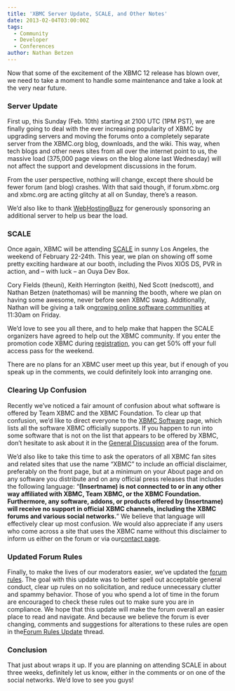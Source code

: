 ```yaml
---
title: 'XBMC Server Update, SCALE, and Other Notes'
date: 2013-02-04T03:00:00Z
tags:
  - Community
  - Developer
  - Conferences
author: Nathan Betzen
---
```

Now that some of the excitement of the XBMC 12 release has blown over, we need to take a moment to handle some maintenance and take a look at the very near future.

 ### Server Update

 First up, this Sunday (Feb. 10th) starting at 2100 UTC (1PM PST), we are finally going to deal with the ever increasing popularity of XBMC by upgrading servers and moving the forums onto a completely separate server from the XBMC.org blog, downloads, and the wiki. This way, when tech blogs and other news sites from all over the internet point to us, the massive load (375,000 page views on the blog alone last Wednesday) will not affect the support and development discussions in the forum.

 From the user perspective, nothing will change, except there should be fewer forum (and blog) crashes. With that said though, if forum.xbmc.org and xbmc.org are acting glitchy at all on Sunday, there’s a reason.

 We’d also like to thank [WebHostingBuzz](https://www.webhostingbuzz.com/ "WebHostingBuzz") for generously sponsoring an additional server to help us bear the load.

 ### SCALE

 Once again, XBMC will be attending [SCALE](https://www.socallinuxexpo.org/scale11x/ "Southern California Linux Expo") in sunny Los Angeles, the weekend of February 22-24th. This year, we plan on showing off some pretty exciting hardware at our booth, including the Pivos XIOS DS, PVR in action, and – with luck – an Ouya Dev Box.

 Cory Fields (theuni), Keith Herrington (keith), Ned Scott (nedscott), and Nathan Betzen (natethomas) will be manning the booth, where we plan on having some awesome, never before seen XBMC swag. Additionally, Nathan will be giving a talk on[growing online software communities](https://www.socallinuxexpo.org/scale11x/presentations/growing-online-user-community-review-xbmc-method "Growing an Online User Community: A Review of the XBMC Method - SCALE") at 11:30am on Friday.

 We’d love to see you all there, and to help make that happen the SCALE organizers have agreed to help out the XBMC community. If you enter the promotion code XBMC during [registration](https://reg.socallinuxexpo.org/reg6/ "SCALE Registration page"), you can get 50% off your full access pass for the weekend.

 There are no plans for an XBMC user meet up this year, but if enough of you speak up in the comments, we could definitely look into arranging one.

 ### Clearing Up Confusion

 Recently we’ve noticed a fair amount of confusion about what software is offered by Team XBMC and the XBMC Foundation. To clear up that confusion, we’d like to direct everyone to the [XBMC Software](https://kodi.wiki/about/xbmc-software/ "XBMC Software page") page, which lists all the software XBMC officially supports. If you happen to run into some software that is not on the list that appears to be offered by XBMC, don’t hesitate to ask about it in the [General Discussion](https://forum.kodi.tv/forumdisplay.php?fid=6 "General Discussion - XBMC Forum") area of the forum.

 We’d also like to take this time to ask the operators of all XBMC fan sites and related sites that use the name “XBMC” to include an official disclaimer, preferably on the front page, but at a minimum on your About page and on any software you distribute and on any official press releases that includes the following language: “**(Insertname) is not connected to or in any other way affiliated with XBMC, Team XBMC, or the XBMC Foundation. Furthermore, any software, addons, or products offered by (Insertname) will receive no support in official XBMC channels, including the XBMC forums and various social networks.**” We believe that language will effectively clear up most confusion. We would also appreciate if any users who come across a site that uses the XBMC name without this disclaimer to inform us either on the forum or via our[contact page](https://kodi.wiki/about/contact/ "XBMC Contact page").

 ### Updated Forum Rules

 Finally, to make the lives of our moderators easier, we’ve updated the [forum rules](https://kodi.wiki/view/Forum_rules "XBMC Forum Rules"). The goal with this update was to better spell out acceptable general conduct, clear up rules on no solicitation, and reduce unnecessary clutter and spammy behavior. Those of you who spend a lot of time in the forum are encouraged to check these rules out to make sure you are in compliance. We hope that this update will make the forum overall an easier place to read and navigate. And because we believe the forum is ever changing, comments and suggestions for alterations to these rules are open in the[Forum Rules Update](https://forum.kodi.tv/showthread.php?tid=153170 "Forum Rules update thread") thread.

 ### Conclusion

 That just about wraps it up. If you are planning on attending SCALE in about three weeks, definitely let us know, either in the comments or on one of the social networks. We’d love to see you guys!

 